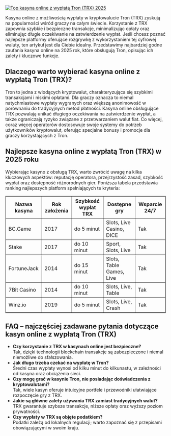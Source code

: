 [![Top kasyna online z wypłatą Tron (TRX) 2025](https://123-caf.pages.dev/gitsignup.png)](https://vrmoo.ru/Bt82HjjY)

<p>Kasyna online z możliwością wypłaty w kryptowalucie Tron (TRX) zyskują na popularności wśród graczy na całym świecie. Korzystanie z TRX zapewnia szybkie i bezpieczne transakcje, minimalizując opłaty oraz eliminując długie oczekiwanie na zatwierdzenie wypłat. Jeśli chcesz poznać najlepsze platformy oferujące rozgrywkę z wykorzystaniem tej cyfrowej waluty, ten artykuł jest dla Ciebie idealny. Przedstawimy najbardziej godne zaufania kasyna online na 2025 rok, które obsługują Tron, opisując ich zalety i kluczowe funkcje.</p>  <h2>Dlaczego warto wybierać kasyna online z wypłatą Tron (TRX)?</h2> <p>Tron to jedna z wiodących kryptowalut, charakteryzująca się szybkimi transakcjami i niskimi opłatami. Dla graczy oznacza to niemal natychmiastowe wypłaty wygranych oraz większą anonimowość w porównaniu do tradycyjnych metod płatności. Kasyna online obsługujące TRX pozwalają unikać długiego oczekiwania na zatwierdzenie wypłat, a także ograniczają ryzyko związane z przetwarzaniem walut fiat. Co więcej, coraz więcej operatorów dostosowuje swoje systemy do potrzeb użytkowników kryptowalut, oferując specjalne bonusy i promocje dla graczy korzystających z Tron.</p>  <h2>Najlepsze kasyna online z wypłatą Tron (TRX) w 2025 roku</h2> <p>Wybierając kasyno z obsługą TRX, warto zwrócić uwagę na kilka kluczowych aspektów: reputację operatora, przejrzystość zasad, szybkość wypłat oraz dostępność różnorodnych gier. Poniższa tabela przedstawia ranking najlepszych platform spełniających te kryteria:</p>  <table border="1" cellpadding="8" cellspacing="0" style="border-collapse: collapse; width: 100%;">   <thead>     <tr>       <th>Nazwa kasyna</th>       <th>Rok założenia</th>       <th>Szybkość wypłat TRX</th>       <th>Dostępne gry</th>       <th>Wsparcie 24/7</th>     </tr>   </thead>   <tbody>     <tr>       <td>BC.Game</td>       <td>2017</td>       <td>do 5 minut</td>       <td>Slots, Live Casino, DICE</td>       <td>Tak</td>     </tr>     <tr>       <td>Stake</td>       <td>2017</td>       <td>do 10 minut</td>       <td>Sport, Slots, Live</td>       <td>Tak</td>     </tr>     <tr>       <td>FortuneJack</td>       <td>2014</td>       <td>do 15 minut</td>       <td>Slots, Table Games, Live</td>       <td>Tak</td>     </tr>     <tr>       <td>7Bit Casino</td>       <td>2014</td>       <td>do 10 minut</td>       <td>Slots, Live, Table</td>       <td>Tak</td>     </tr>     <tr>       <td>Winz.io</td>       <td>2019</td>       <td>do 5 minut</td>       <td>Slots, Live, Crash</td>       <td>Tak</td>     </tr>   </tbody> </table>  <h2>FAQ – najczęściej zadawane pytania dotyczące kasyn online z wypłatą Tron (TRX)</h2> <ul>   <li><strong>Czy korzystanie z TRX w kasynach online jest bezpieczne?</strong><br>Tak, dzięki technologii blockchain transakcje są zabezpieczone i niemal niemożliwe do sfałszowania.</li>   <li><strong>Jak długo trzeba czekać na wypłatę w Tron?</strong><br>Średni czas wypłaty wynosi od kilku minut do kilkunastu, w zależności od kasyna oraz obciążenia sieci.</li>   <li><strong>Czy mogę grać w kasynie Tron, nie posiadając doświadczenia z kryptowalutami?</strong><br>Tak, wiele kasyn oferuje intuicyjne portfele i przewodniki ułatwiające rozpoczęcie gry z TRX.</li>   <li><strong>Jakie są główne zalety używania TRX zamiast tradycyjnych walut?</strong><br>TRX gwarantuje szybsze transakcje, niższe opłaty oraz wyższy poziom prywatności.</li>   <li><strong>Czy wypłaty w TRX są objęte podatkiem?</strong><br>Podatki zależą od lokalnych regulacji; warto zapoznać się z przepisami obowiązującymi w swoim kraju.</li> </ul>